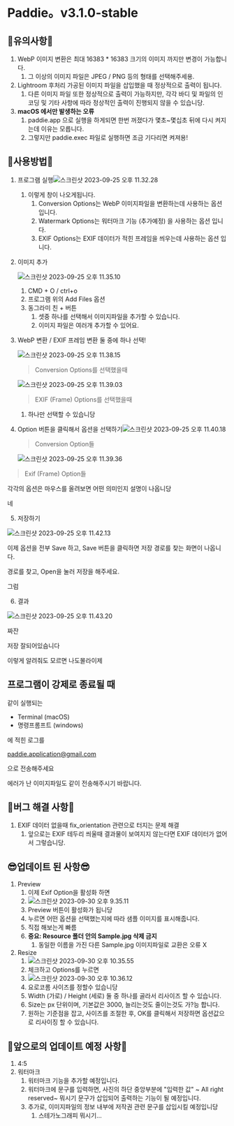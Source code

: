# Paddie。v3.1.0-stable

## 🥹유의사항🥹

1. WebP 이미지 변환은 최대 16383 * 16383 크기의 이미지 까지만 변경이 가능합니다.
   1. 그 이상의 이미지 파일은 JPEG / PNG 등의 형태를 선택해주세용.
2. Lightroom 후처리 가공된 이미지 파일을 삽입했을 때 정상적으로 출력이 됩니다.
   1. 다른 이미지 파일 또한 정상적으로 출력이 가능하지만, 각각 바디 및 파일의 인코딩 및 기타 사항에 따라 정상적인 출력이 진행되지 않을 수 있습니당.
3. **macOS 에서만 발생하는 오류**
   1. paddie.app 으로 실행을 하게되면 한번 꺼졌다가 몇초~몇십초 뒤에 다시 켜지는데 이유는 모릅니다.
   2. 그렇지만 paddie.exec 파일로 실행하면 조금 기다리면 켜져용!


## 🥹사용방법🥹

1. 프로그램 실행![스크린샷 2023-09-25 오후 11.32.28](https://p.ipic.vip/8rvku4.png)

   1. 이렇게 창이 나오게됩니다.
      1. Conversion Options는 WebP 이미지파일을 변환하는데 사용하는 옵션 입니다.
      2. Watermark Options는 워터마크 기능 (추가예정) 을 사용하는 옵션 입니다.
      3. EXIF Options는 EXIF 데이터가 적힌 프레임을 씌우는데 사용하는 옵션 입니다.

2. 이미지 추가

   ![스크린샷 2023-09-25 오후 11.35.10](https://p.ipic.vip/7rwvwt.png)

   1. CMD + O / ctrl+o 
   2. 프로그램 위의 Add Files 옵션 
   3. 동그라미 친 + 버튼
      1. 셋중 하나를 선택해서 이미지파일을 추가할 수 있습니다.
      2. 이미지 파일은 여러개 추가할 수 있어요.

3. WebP 변환 / EXIF 프레임 변환 둘 중에 하나 선택!

   ![스크린샷 2023-09-25 오후 11.38.15](https://p.ipic.vip/3jph8v.png)

   > Conversion Options를 선택했을때

   ![스크린샷 2023-09-25 오후 11.39.03](https://p.ipic.vip/whre58.png)

   > EXIF (Frame) Options를 선택했을때

   1. 하나만 선택할 수 있습니당

4. Option 버튼을 클릭해서 옵션을 선택하기![스크린샷 2023-09-25 오후 11.40.18](https://p.ipic.vip/n3ev29.png)

   

   > Conversion Option들

   ![스크린샷 2023-09-25 오후 11.39.36](https://p.ipic.vip/tv7ksk.png)

> Exif (Frame) Option들

각각의 옵션은 마우스를 올려보면 어떤 의미인지 설명이 나옵니당

네

5. 저장하기

![스크린샷 2023-09-25 오후 11.42.13](https://p.ipic.vip/5umj3m.png)

이제 옵션을 전부 Save 하고, Save 버튼을 클릭하면 저장 경로를 찾는 화면이 나옵니다.

경로를 찾고, Open을 눌러 저장을 해주세요.

그럼

6. 결과

![스크린샷 2023-09-25 오후 11.43.20](https://p.ipic.vip/qu00tc.png)

짜잔

저장 잘되어있슴니다



이렇게 알려줘도 모르면 나도몰라이제



## **프로그램이 강제로 종료될 때**

같이 실행되는

- Terminal (macOS)
- 명령프롬프트 (windows)

에 적힌 로그를

paddie.application@gmail.com

으로 전송해주세요

에러가 난 이미지파일도 같이 전송해주시기 바랍니다.

## 🥹버그 해결 사항🥹

1. EXIF 데이터 없을때 fix_orientation 관련으로 터지는 문제 해결
   1. 앞으로는 EXIF 테두리 씌울때 결과물이 보여지지 않는다면 EXIF 데이터가 없어서 그렇습니당.


## 😎업데이트 된 사항😎

1. Preview
   1. 이제 Exif Option을 활성화 하면
   2. ![스크린샷 2023-09-30 오후 9.35.11](https://p.ipic.vip/unihtp.png)
   3. Preview 버튼이 활성화가 됩니당
   4. 누르면 어떤 옵션을 선택했는지에 따라 샘플 이미지를 표시해줍니다.
   5. 직접 해보는게 빠름
   6. **중요: Resource 폴더 안의 Sample.jpg 삭제 금지**
      1. 동일한 이름을 가진 다른 Sample.jpg 이미지파일로 교환은 오류 X
2. Resize
   1. ![스크린샷 2023-09-30 오후 10.35.55](https://p.ipic.vip/zi3uhu.png)
   2. 체크하고 Options를 누르면
   3. ![스크린샷 2023-09-30 오후 10.36.12](https://p.ipic.vip/3yqbp4.png)
   4. 요로코롬 사이즈를 정할수 있습니당
   5. Width (가로) / Height (세로) 둘 중 하나를 골라서 리사이즈 할 수 있습니다.
   6. Size는 px 단위이며, 기본값은 3000, 늘리는것도 줄이는것도 가?능 합니다.
   7. 원하는 기준점을 잡고, 사이즈를 조절한 후, OK를 클릭해서 저장하면 옵션값으로 리사이징 할 수 있습니다.





## 👀앞으로의 업데이트 예정 사항👀

1. 4:5
2. 워터마크
   1. 워터마크 기능을 추가할 예정입니다.
   2. 워터마크에 문구를 입력하면, 사진의 하단 중앙부분에 "입력한 값" ~ All right reserved~ 뭐시기 문구가 삽입되어 출력하는 기능이 될 예정입니다.
   3. 추가로, 이미지파일의 정보 내부에 저작권 관련 문구를 삽입시킬 예정입니당
      1. 스테가노그래피 뭐시기...